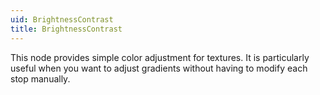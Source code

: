 ```yaml
---
uid: BrightnessContrast
title: BrightnessContrast
---
```


This node provides simple color adjustment for textures. It is particularly useful when you want to adjust gradients without having to modify each stop manually.

